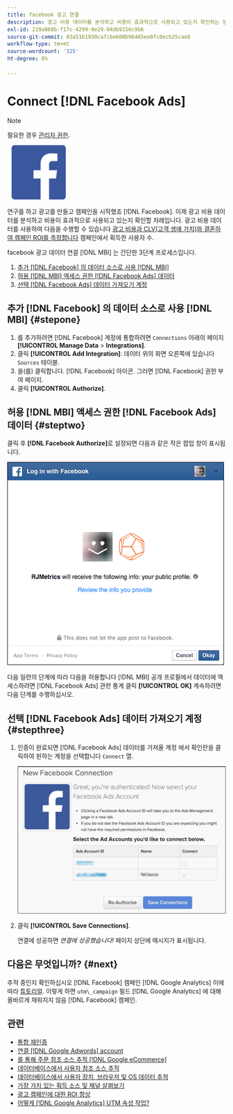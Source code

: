 ```yaml
---
title: facebook 광고 연결
description: 광고 비용 데이터를 분석하고 비용이 효과적으로 사용되고 있는지 확인하는 방법을 살펴볼 수 있습니다.
exl-id: 219a868b-f17c-4299-9e29-94db9156c9b6
source-git-commit: 03a5161930cafcbe600b96465ee0fc0ecb25cae8
workflow-type: tm+mt
source-wordcount: '325'
ht-degree: 0%

---
```


# Connect [!DNL Facebook Ads]

>[!NOTE]
>
>필요한 경우 [관리자 권한](../../../administrator/user-management/user-management.md).

![](../../../assets/Facebook_Logo.png)

연구를 하고 광고를 만들고 캠페인을 시작했죠 [!DNL Facebook]. 이제 광고 비용 데이터를 분석하고 비용이 효과적으로 사용되고 있는지 확인할 차례입니다. 광고 비용 데이터를 사용하여 다음을 수행할 수 있습니다 [광고 비용과 CLV(고객 생애 가치)와 결혼하여 캠페인 ROI를 측정합니다](../../../data-analyst/analysis/roi-ad-camp.md) 캠페인에서 획득한 사용자 수.

facebook 광고 데이터 연결 [!DNL MBI] 는 간단한 3단계 프로세스입니다.

1. [추가 [!DNL Facebook] 의 데이터 소스로 사용 [!DNL MBI]](#stepone)
1. [허용 [!DNL MBI] 액세스 권한 [!DNL Facebook Ads] 데이터](#steptwo)
1. [선택 [!DNL Facebook Ads] 데이터 가져오기 계정](#stepthree)

## 추가 [!DNL Facebook] 의 데이터 소스로 사용 [!DNL MBI] {#stepone}

1. 를 추가하려면 [!DNL Facebook] 계정에 통합하려면 `Connections` 아래의 페이지 **[!UICONTROL Manage Data** > **Integrations]**.
1. 클릭 **[!UICONTROL Add Integration]**: 데이터 위의 화면 오른쪽에 있습니다 `Sources` 테이블.
1. 을(를) 클릭합니다. [!DNL Facebook] 아이콘. 그러면 [!DNL Facebook] 권한 부여 페이지.
1. 클릭 **[!UICONTROL Authorize]**.

## 허용 [!DNL MBI] 액세스 권한 [!DNL Facebook Ads] 데이터 {#steptwo}

클릭 후 **[!DNL Facebook Authorize]**&#x200B;로 설정되면 다음과 같은 작은 팝업 창이 표시됩니다.

![](../../../assets/Facebook_Access_Popup.png)

다음 일련의 단계에 따라 다음을 허용합니다 [!DNL MBI] 공개 프로필에서 데이터에 액세스하려면 [!DNL Facebook Ads] 관련 통계 클릭 **[!UICONTROL OK]** 계속하려면 다음 단계를 수행하십시오.

## 선택 [!DNL Facebook Ads] 데이터 가져오기 계정 {#stepthree}

1. 인증이 완료되면 [!DNL Facebook Ads] 데이터를 가져올 계정 에서 확인란을 클릭하여 원하는 계정을 선택합니다 `Connect` 열.

   ![](../../../assets/Facebook_Ad_Accounts.png)

1. 클릭 **[!UICONTROL Save Connections]**.

   연결에 성공하면 *연결에 성공했습니다!* 페이지 상단에 메시지가 표시됩니다.

## 다음은 무엇입니까? {#next}

추적 중인지 확인하십시오 [!DNL Facebook] 캠페인 [!DNL Google Analytics] 이에 따라 [튜토리얼](https://www.facebook.com/business/google-analytics). 이렇게 하면 `utm\_campaign` 필드 [!DNL Google Analytics] 에 대해 올바르게 채워지지 않음 [!DNL Facebook] 캠페인.

## 관련

* [통합 재인증](https://support.magento.com/hc/en-us/articles/360016733151)
* [연결 [!DNL Google Adwords] account](../integrations/google-ecommerce.md)
* [를 통해 주문 참조 소스 추적 [!DNL Google eCommerce]](../integrations/google-ecommerce.md)
* [데이터베이스에서 사용자 참조 소스 추적](../../analysis/google-track-user-acq.md)
* [데이터베이스에서 사용자 장치, 브라우저 및 OS 데이터 추적](../../analysis/track-usr-dev-browser.md)
* [가장 가치 있는 획득 소스 및 채널 살펴보기](../../analysis/most-value-source-channel.md)
* [광고 캠페인에 대한 ROI 향상](../../analysis/roi-ad-camp.md)
* [어떻게 [!DNL Google Analytics] UTM 속성 작업?](../../analysis/utm-attributes.md)
